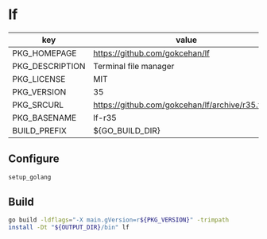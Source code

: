 # lf

| key             | value                                               |
| --------------- | --------------------------------------------------- |
| PKG_HOMEPAGE    | <https://github.com/gokcehan/lf>                    |
| PKG_DESCRIPTION | Terminal file manager                               |
| PKG_LICENSE     | MIT                                                 |
| PKG_VERSION     | 35                                                  |
| PKG_SRCURL      | <https://github.com/gokcehan/lf/archive/r35.tar.gz> |
| PKG_BASENAME    | lf-r35                                              |
| BUILD_PREFIX    | ${GO_BUILD_DIR}                                     |

## Configure

```sh
setup_golang
```

## Build

```sh
go build -ldflags="-X main.gVersion=r${PKG_VERSION}" -trimpath
install -Dt "${OUTPUT_DIR}/bin" lf
```
